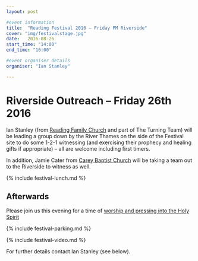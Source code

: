 ```yaml
---
layout: post

#event information
title:  "Reading Festival 2016 – Friday PM Riverside"
cover: "img/festivalstage.jpg"
date:   2016-08-26
start_time: "14:00"
end_time: "16:00"

#event organiser details
organiser: "Ian Stanley"

---
```


# Riverside Outreach – Friday 26th 2016

Ian Stanley (from [Reading Family Church](http://www.readingfamilychurch.org.uk) and part of The Turning Team) will be leading a group down by the River Thames on the side of the Festival site to do some 1-2-1 witnessing (and exercising their prophecy and healing gifts if appropriate) – all are welcome including first timers.

In addition, Jamie Cater from [Carey Baptist Church](http://www.careybaptistchurch.org.uk) will be taking a team out to the Riverside to witness as well.

{% include festival-lunch.md %}

## Afterwards
Please join us this evening for a time of [worship and pressing into the Holy Spirit](http://jesusdiedfor.me/event/Soaking-200816.html)

{% include festival-parking.md %}

{% include festival-video.md %}

For further details contact Ian Stanley (see below).
